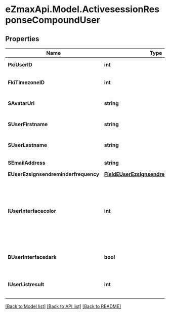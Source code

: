 
# eZmaxApi.Model.ActivesessionResponseCompoundUser

## Properties

Name | Type | Description | Notes
------------ | ------------- | ------------- | -------------
**PkiUserID** | **int** | The unique ID of the User | 
**FkiTimezoneID** | **int** | The unique ID of the Timezone | 
**SAvatarUrl** | **string** | The url of the picture used as avatar | 
**SUserFirstname** | **string** | The First name of the user | 
**SUserLastname** | **string** | The Last name of the user | 
**SEmailAddress** | **string** | The email address. | 
**EUserEzsignsendreminderfrequency** | [**FieldEUserEzsignsendreminderfrequency**](FieldEUserEzsignsendreminderfrequency.md) |  | 
**IUserInterfacecolor** | **int** | The int32 representation of the interface color. For example, RGB color #39435B would be 3752795 | 
**BUserInterfacedark** | **bool** | Whether to use a dark mode interface | 
**IUserListresult** | **int** | The number of rows to return by default in lists | 

[[Back to Model list]](../README.md#documentation-for-models)
[[Back to API list]](../README.md#documentation-for-api-endpoints)
[[Back to README]](../README.md)

